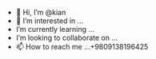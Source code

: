 - 👋 Hi, I’m @kian
- 👀 I’m interested in ...
- I’m currently learning ...
- I’m looking to collaborate on ...
- 📫 How to reach me ...+9809138196425

<!---
kian160368/kian160368 is a ✨ special ✨ repository because its `README.md` (this file) appears on your GitHub profile.
You can click the Preview link to take a look at your changes.
--->
